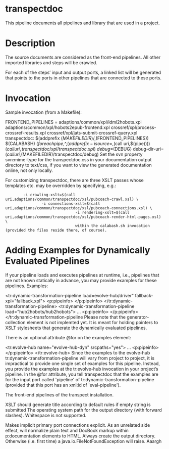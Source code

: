 # transpectdoc

This pipeline documents all pipelines and library that are used in a project.

# Description

The source documents are considered as the front-end pipelines. All other imported libraries and steps will be crawled.

For each of the steps’ input and output ports, a linked list will be generated that points to the ports in other pipelines that are connected to these ports.

# Invocation

Sample invocation (from a Makefile):

FRONTEND_PIPELINES = adaptions/common/xpl/idml2hobots.xpl adaptions/common/xpl/hobots2epub-frontend.xpl crossref/xpl/process-crossref-results.xpl crossref/xpl/jats-submit-crossref-query.xpl
transpectdoc: $(addprefix $(MAKEFILEDIR)/,$(FRONTEND_PIPELINES))
	      $(CALABASH) $(foreach pipe,$^,$(addprefix -i source=,$(call uri,$(pipe)))) \
	      		  	    $(call uri,transpectdoc/xpl/transpectdoc.xpl) \
				    	   					  debug=$(DEBUG) debug-dir-uri=$(call uri,$(MAKEFILEDIR)/transpectdoc/debug)
										  Set the svn property svn:mime-type for the transpectdoc.css in your documentation output directory to text/css, if you want to view the generated documentation online, not only locally.

For customizing transpectdoc, there are three XSLT passes whose templates etc. may be overridden by specifying, e.g.:

    		-i crawling-xslt=$(call uri,adaptions/common/transpectdoc/xsl/pubcoach-crawl.xsl) \
		   			-i connections-xslt=$(call uri,adaptions/common/transpectdoc/xsl/pubcoach-connections.xsl) \
					   			   -i rendering-xslt=$(call uri,adaptions/common/transpectdoc/xsl/pubcoach-render-html-pages.xsl) \
								   within the calabash.sh invocation (provided the files reside there, of course).


# Adding Examples for Dynamically Evaluated Pipelines

If your pipeline loads and executes pipelines at runtime, i.e., pipelines that are not known statically in advance, you may provide examples for these pipelines. Examples:

<tr:dynamic-transformation-pipeline load=evolve-hub/driver" fallback-xpl="fallback.xpl">
    <p:pipeinfo>
      <examples xmlns="http://transpect.io">
        <file href="fallback.xpl"/>
      </examples>
    </p:pipeinfo>
    </tr:dynamic-transformation-pipeline>
<tr:dynamic-transformation-pipeline load="hub2hobots/hub2hobots">
  …
  <p:pipeinfo>
    <examples xmlns="http://transpect.io"> 
      <collection dir-uri="http://this.transpect.io/a9s/" file="hub2hobots/hub2hobots.xpl"/>
      <generator-collection dir-uri="http://this.transpect.io/a9s/" file="hub2hobots/hub2hobots.xpl.xsl"/>
    </examples>
  </p:pipeinfo>
</tr:dynamic-transformation-pipeline
Please note that the generator-collection element is not implemted yet. It is meant for holding pointers to XSLT stylesheets that generate the dynamically evaluated pipelines.

There is an optional attribute @for on the examples element:

<tr:evolve-hub name="evolve-hub-dyn" srcpaths="yes">
  …
  <p:pipeinfo>
    <examples xmlns="http://transpect.io" 
      for="http://transpect.io/cascade/xpl/dynamic-transformation-pipeline.xpl#eval-pipeline">
      <collection dir-uri="http://this.transpect.io/a9s/" file="evolve-hub/driver.xpl"/>
      <generator-collection dir-uri="http://this.transpect.io/a9s/" file="evolve-hub/driver.xpl.xsl"/>
    </examples>
  </p:pipeinfo>
</tr:evolve-hub>
Since the examples to the evolve-hub tr:dynamic-transformation-pipeline will vary from project to project, it is impractical to provide one single set of examples for this pipeline. Instead, you provide the examples at the tr:evolve-hub invocation in your project’s pipeline. In the @for attribute, you tell transpectdoc that the examples are for the input port called 'pipeline' of tr:dynamic-transformation-pipeline (provided that this port has an xml:id of 'eval-pipeline').

The front-end pipelines of the transpect installation.

XSLT should generate title according to default rules if empty string is submitted
The operating system path for the output directory (with forward slashes). Whitespace is not supported.

Makes implicit primary port connections explicit. As an unrelated side effect, will normalize plain text and DocBook markup within p:documentation elements to HTML. Always create the output directory. Otherwise (i.e. first time) a java.io.FileNotFoundException will raise. Aaargh
